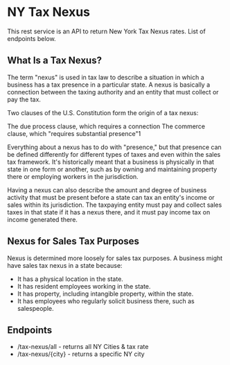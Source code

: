 # NY Tax Nexus

This rest service is an API to return New York Tax Nexus rates. List of endpoints below.

## What Is a Tax Nexus?
The term "nexus" is used in tax law to describe a situation in which a business has a tax presence in a particular state. A nexus is basically a connection between the taxing authority and an entity that must collect or pay the tax.

Two clauses of the U.S. Constitution form the origin of a tax nexus:

The due process clause, which requires a connection
The commerce clause, which "requires substantial presence"1

Everything about a nexus has to do with "presence," but that presence can be defined differently for different types of taxes and even within the sales tax framework. It's historically meant that a business is physically in that state in one form or another, such as by owning and maintaining property there or employing workers in the jurisdiction.

Having a nexus can also describe the amount and degree of business activity that must be present before a state can tax an entity's income or sales within its jurisdiction. The taxpaying entity must pay and collect sales taxes in that state if it has a nexus there, and it must pay income tax on income generated there. 

## Nexus for Sales Tax Purposes
Nexus is determined more loosely for sales tax purposes. A business might have sales tax nexus in a state because:

- It has a physical location in the state.
- It has resident employees working in the state.
- It has property, including intangible property, within the state.
- It has employees who regularly solicit business there, such as salespeople.


## Endpoints
- /tax-nexus/all - returns all NY Cities & tax rate
- /tax-nexus/{city} - returns a specific NY city

